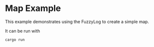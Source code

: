 # Map Example
This example demonstrates using the FuzzyLog to create
a simple map.  

It can be run with

    cargo run
